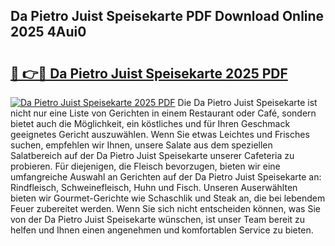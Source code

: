 ## Da Pietro Juist Speisekarte PDF Download Online 2025 4Aui0

# <h2><a href="http://gccr8p.nevu.top/?p=Da+Pietro+Juist+Speisekarte">🔗 👉🔴 Da Pietro Juist Speisekarte 2025 PDF</a></h2>

[![Da Pietro Juist Speisekarte 2025 PDF](https://i.imgur.com/dBaPXMq.png)](http://gccr8p.nevu.top/?p=Da+Pietro+Juist+Speisekarte)
Die Da Pietro Juist Speisekarte ist nicht nur eine Liste von Gerichten in einem Restaurant oder Café, sondern bietet auch die Möglichkeit, ein köstliches und für Ihren Geschmack geeignetes Gericht auszuwählen. Wenn Sie etwas Leichtes und Frisches suchen, empfehlen wir Ihnen, unsere Salate aus dem speziellen Salatbereich auf der Da Pietro Juist Speisekarte unserer Cafeteria zu probieren. Für diejenigen, die Fleisch bevorzugen, bieten wir eine umfangreiche Auswahl an Gerichten auf der Da Pietro Juist Speisekarte an: Rindfleisch, Schweinefleisch, Huhn und Fisch. Unseren Auserwählten bieten wir Gourmet-Gerichte wie Schaschlik und Steak an, die bei lebendem Feuer zubereitet werden. Wenn Sie sich nicht entscheiden können, was Sie von der Da Pietro Juist Speisekarte wünschen, ist unser Team bereit zu helfen und Ihnen einen angenehmen und komfortablen Service zu bieten.
